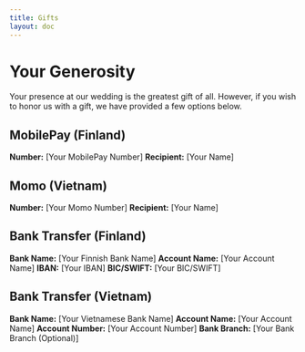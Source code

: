 ```yaml
---
title: Gifts
layout: doc
---
```


# Your Generosity

Your presence at our wedding is the greatest gift of all. However, if you wish to honor us with a gift, we have provided a few options below.

## MobilePay (Finland)

**Number:** [Your MobilePay Number]
**Recipient:** [Your Name]

## Momo (Vietnam)

**Number:** [Your Momo Number]
**Recipient:** [Your Name]

## Bank Transfer (Finland)

**Bank Name:** [Your Finnish Bank Name]
**Account Name:** [Your Account Name]
**IBAN:** [Your IBAN]
**BIC/SWIFT:** [Your BIC/SWIFT]

## Bank Transfer (Vietnam)

**Bank Name:** [Your Vietnamese Bank Name]
**Account Name:** [Your Account Name]
**Account Number:** [Your Account Number]
**Bank Branch:** [Your Bank Branch (Optional)]
